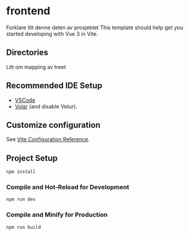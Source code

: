 # frontend
Forklare litt denne delen av prosjektet
This template should help get you started developing with Vue 3 in Vite.

## Directories
Litt om mapping av treet
## Recommended IDE Setup

* [VSCode](https://code.visualstudio.com/)
* [Volar](https://marketplace.visualstudio.com/items?itemName=Vue.volar) (and disable Vetur).

## Customize configuration

See [Vite Configuration Reference](https://vite.dev/config/).

## Project Setup

```sh
npm install
```

### Compile and Hot-Reload for Development

```sh
npm run dev
```

### Compile and Minify for Production

```sh
npm run build
```
